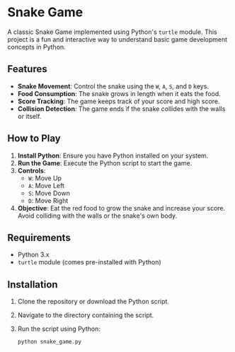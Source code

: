 # Snake Game

A classic Snake Game implemented using Python's `turtle` module. This project is a fun and interactive way to understand basic game development concepts in Python.

## Features

- **Snake Movement**: Control the snake using the `W`, `A`, `S`, and `D` keys.
- **Food Consumption**: The snake grows in length when it eats the food.
- **Score Tracking**: The game keeps track of your score and high score.
- **Collision Detection**: The game ends if the snake collides with the walls or itself.

## How to Play

1. **Install Python**: Ensure you have Python installed on your system.
2. **Run the Game**: Execute the Python script to start the game.
3. **Controls**:
   - `W`: Move Up
   - `A`: Move Left
   - `S`: Move Down
   - `D`: Move Right
4. **Objective**: Eat the red food to grow the snake and increase your score. Avoid colliding with the walls or the snake's own body.

## Requirements

- Python 3.x
- `turtle` module (comes pre-installed with Python)

## Installation

1. Clone the repository or download the Python script.
2. Navigate to the directory containing the script.
3. Run the script using Python:

   ```bash
   python snake_game.py
